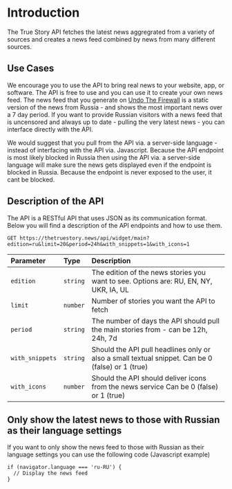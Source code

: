 # Introduction

The True Story API fetches the latest news aggregrated from a variety of sources and creates a news feed combined by news from many different sources.

## Use Cases

We encourage you to use the API to bring real news to your website, app, or software. The API is free to use and you can use it to create your own news feed.
The news feed that you generate on [Undo The Firewall](https://undothefirewall.com) is a static version of the news from Russia - and shows the most important news over a 7 day period.
If you want to provide Russian visitors with a news feed that is uncensored and always up to date - pulling the very latest news - you can interface directly with the API.

We would suggest that you pull from the API via. a server-side language - instead of interfacing with the API via. Javascript. Because the API endpoint is most likely blocked in Russia then using the API via. a server-side language will make sure the news gets displayed even if the endpoint is blocked in Russia. Because the endpoint is never exposed to the user, it cant be blocked.


## Description of the API

The API is a RESTful API that uses JSON as its communication format. 
Below you will find a description of the API endpoints and how to use them.

```http
GET https://thetruestory.news/api/widget/main?edition=ru&limit=20&period=24h&with_snippets=1&with_icons=1
```

| Parameter       | Type     | Description                                                                                      |
|:----------------|:---------|:-------------------------------------------------------------------------------------------------|
| `edition`       | `string` | The edition of the news stories you want to see. Options are: RU, EN, NY, UKR, IA, UL            |
| `limit`         | `number` | Number of stories you want the API to fetch                                                      |
| `period`        | `string` | The number of days the API should pull the main stories from - can be 12h, 24h, 7d               |
| `with_snippets` | `string` | Should the API pull headlines only or also a small textual snippet. Can be 0 (false) or 1 (true) |
| `with_icons`    | `number` | Should the API should deliver icons from the news service Can be 0 (false) or 1 (true)           | |

## Only show the latest news to those with Russian as their language settings

If you want to only show the news feed to those with Russian as their language settings you can use the following code (Javascript example)

```
if (navigator.language === 'ru-RU') {
  // Display the news feed
}
```
